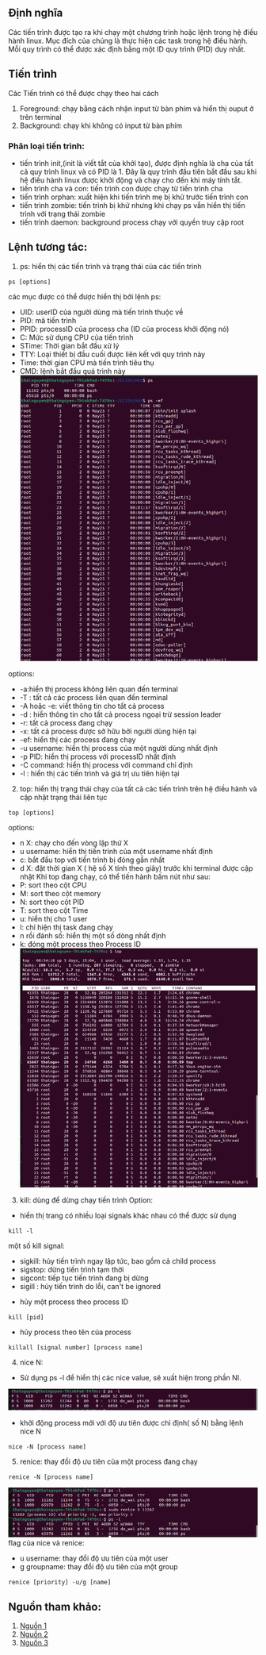 ## Định nghĩa
Các tiến trình được tạo ra khi chạy một chương trình hoặc lệnh trong hệ điều hành linux. Mục đích của chúng là thực hiện các task trong hệ điều hành. Mỗi quy trình có thể được xác định bằng một ID quy trình (PID) duy nhất.
## Tiến trình
Các Tiến trình có thể được chạy theo hai cách
1. Foreground: chạy bằng cách nhận input từ bàn phím và hiển thị ouput ở trên terminal
2. Background: chạy khi không có input từ bàn phím
### Phân loại tiến trình:
- tiến trình init,(init là viết tắt của khởi tạo), được định nghĩa là cha của tất cả quy trình linux và có PID là 1. Đây là quy trình đầu tiên bắt đầu sau khi hệ điều hành linux được khởi động và chạy cho đến khi máy tính tắt.
- tiến trình cha và con: tiến trình con được chạy từ tiến trình cha
- tiến trình orphan: xuất hiện khi tiến trình mẹ bị khử trước tiến trình con
- tiến trình zombie: tiến trình bị khử nhưng khi chạy ps vẫn hiển thị tiến trình với trạng thái zombie
- tiến trình daemon: background process chạy với quyền truy cập root

## Lệnh tương tác:
1. ps: hiển thị các tiến trình và trạng thái của các tiến trình
```
ps [options] 
```
các mục được có thể được hiển thị bởi lệnh ps:
- UID: userID của người dùng mà tiến trình thuộc về
- PID: mã tiến trình
- PPID: processID của process cha (ID của process khởi động nó)
- C: Mức sử dụng CPU của tiến trình
- STime: Thời gian bắt đầu xử lý
- TTY: Loại thiết bị đầu cuối được liên kết với quy trình này
- Time: thời gian CPU mà tiến trình tiêu thụ
- CMD: lệnh bắt đầu quá trình này
![processes](./images/processes.png)

options:
+ -a:hiển thị process không liên quan đến terminal
+ -T : tất cả các process liên quan đến terminal
+ -A hoặc -e: viết thông tin cho tất cả process
+ -d : hiển thông tin cho tất cả process ngoại trừ session leader
+ -r: tất cả process đang chạy
+ -x: tất cả process được sở hữu bởi người dùng hiện tại
+ -ef: hiển thị các process đang chạy
+ -u username: hiển thị process của một người dùng nhất định
+ -p PID: hiển thị process với processID nhất định
+ -C command: hiển thị process với command chỉ định
+ -l : hiển thị các tiến trình và giá trị ưu tiên hiện tại

2. top: hiển thị trạng thái chạy của tất cả các tiến trình trên hệ điều hành và cập nhật trạng thái liên tục
```
top [options]
```

options:
- n X: chạy cho đến vòng lặp thứ X
- u username: hiển thị tiến trình của một username nhất định
- c: bắt đầu top với tiến trình bị đóng gần nhất
- d X: đặt thời gian X ( hệ số X tính theo giây) trước khi terminal được cập nhật
Khi top đang chạy, có thể tiến hành bấm nút như sau:
- P: sort theo cột CPU
- M: sort theo cột memory
- N: sort theo cột PID
- T: sort theo cột Time
- u: hiển thị cho 1 user
- l: chỉ hiện thị task đang chạy
- n rồi đánh số: hiển thị một số dòng nhất định
- k: đóng một process theo Process ID
![top](./images/top.png)
3. kill: dùng để dừng chạy tiến trình
Option:
+ hiển thị trang có nhiều loại signals khác nhau có thể được sử dụng
```
kill -l
```
một số kill signal:
- sigkill: hủy tiến trình ngay lập tức, bao gồm cả child process
- sigstop: dừng tiến trình tạm thời
- sigcont: tiếp tục tiến trình đang bị dừng 
- sigill : hủy tiến trình do lỗi, can't be ignored

+ hủy một process theo process ID
```
kill [pid]
```
+ hủy process theo tên của process 
```
killall [signal number] [process name]
```


4. nice N: 
+ Sử dụng ps -l để hiển thị các nice value, sẽ xuất hiện trong phần NI.

![nice](./images/psl.png)

+ khởi động process mới với độ ưu tiên được chỉ định( số N) bằng lệnh nice N

```
nice -N [process name]
```
5. renice: thay đổi độ ưu tiên của một process đang chạy
```
renice -N [process name]
```
![pic](./images/pic1.png)
flag của nice và renice:
- u username: thay đổi độ ưu tiên của một user
- g groupname: thay đổi độ ưu tiên của một group
```
renice [priority] -u/g [name]
```

## Nguồn tham khảo:
1. [Nguồn 1](https://hoclaptrinh.vn/tutorial/hoc-unix/quan-ly-tien-trinh-trong-unix-linux)
2. [Nguồn 2](https://www.hostinger.vn/huong-dan/cach-kill-proccess-linux)
3. [Nguồn 3](https://www.makeuseof.com/change-processs-priority-linux-nice-renice/)

